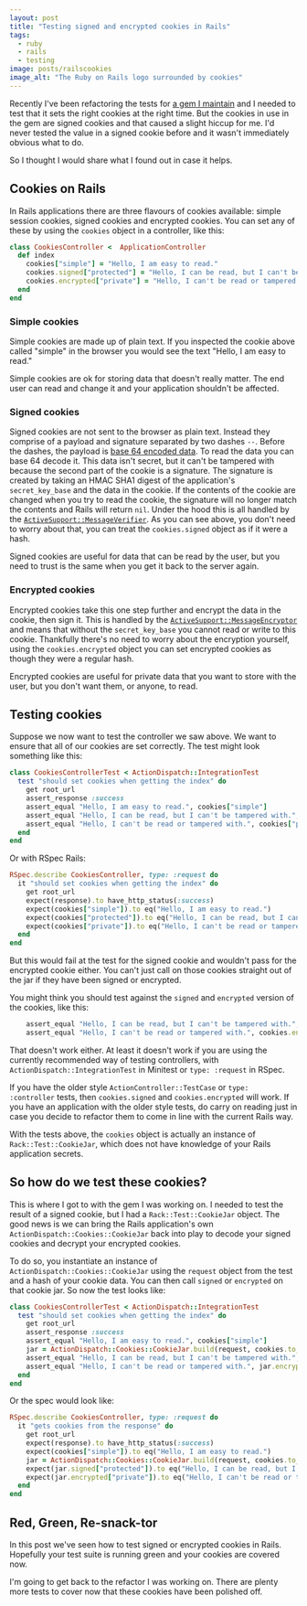 ```yaml
---
layout: post
title: "Testing signed and encrypted cookies in Rails"
tags:
  - ruby
  - rails
  - testing
image: posts/railscookies
image_alt: "The Ruby on Rails logo surrounded by cookies"
---
```


Recently I've been refactoring the tests for [a gem I maintain](https://github.com/twilio/authy-devise) and I needed to test that it sets the right cookies at the right time. But the cookies in use in the gem are signed cookies and that caused a slight hiccup for me. I'd never tested the value in a signed cookie before and it wasn't immediately obvious what to do.

So I thought I would share what I found out in case it helps.

## Cookies on Rails

In Rails applications there are three flavours of cookies available: simple session cookies, signed cookies and encrypted cookies. You can set any of these by using the `cookies` object in a controller, like this:

```ruby
class CookiesController <  ApplicationController
  def index
    cookies["simple"] = "Hello, I am easy to read."
    cookies.signed["protected"] = "Hello, I can be read, but I can't be tampered with."
    cookies.encrypted["private"] = "Hello, I can't be read or tampered with."
  end
end
```

### Simple cookies

Simple cookies are made up of plain text. If you inspected the cookie above called "simple" in the browser you would see the text "Hello, I am easy to read."

Simple cookies are ok for storing data that doesn't really matter. The end user can read and change it and your application shouldn't be affected.

### Signed cookies

Signed cookies are not sent to the browser as plain text. Instead they comprise of a payload and signature separated by two dashes `--`. Before the dashes, the payload is [base 64 encoded data](https://en.wikipedia.org/wiki/Base64). To read the data you can base 64 decode it. This data isn't secret, but it can't be tampered with because the second part of the cookie is a signature. The signature is created by taking an HMAC SHA1 digest of the application's `secret_key_base` and the data in the cookie. If the contents of the cookie are changed when you try to read the cookie, the signature will no longer match the contents and Rails will return `nil`. Under the hood this is all handled by the [`ActiveSupport::MessageVerifier`](https://api.rubyonrails.org/v6.0.2.1/classes/ActiveSupport/MessageVerifier.html). As you can see above, you don't need to worry about that, you can treat the `cookies.signed` object as if it were a hash.

Signed cookies are useful for data that can be read by the user, but you need to trust is the same when you get it back to the server again.

### Encrypted cookies

Encrypted cookies take this one step further and encrypt the data in the cookie, then sign it. This is handled by the [`ActiveSupport::MessageEncryptor`](https://api.rubyonrails.org/v6.0.2.1/classes/ActiveSupport/MessageEncryptor.html) and means that without the `secret_key_base` you cannot read or write to this cookie. Thankfully there's no need to worry about the encryption yourself, using the `cookies.encrypted` object you can set encrypted cookies as though they were a regular hash.

Encrypted cookies are useful for private data that you want to store with the user, but you don't want them, or anyone, to read.

## Testing cookies

Suppose we now want to test the controller we saw above. We want to ensure that all of our cookies are set correctly. The test might look something like this:

```ruby
class CookiesControllerTest < ActionDispatch::IntegrationTest
  test "should set cookies when getting the index" do
    get root_url
    assert_response :success
    assert_equal "Hello, I am easy to read.", cookies["simple"]
    assert_equal "Hello, I can be read, but I can't be tampered with.", cookies["protected"]
    assert_equal "Hello, I can't be read or tampered with.", cookies["private"]
  end
end
```

Or with RSpec Rails:

```ruby
RSpec.describe CookiesController, type: :request do
  it "should set cookies when getting the index" do
    get root_url
    expect(response).to have_http_status(:success)
    expect(cookies["simple"]).to eq("Hello, I am easy to read.")
    expect(cookies["protected"]).to eq("Hello, I can be read, but I can't be tampered with.")
    expect(cookies["private"]).to eq("Hello, I can't be read or tampered with.")
  end
end
```

But this would fail at the test for the signed cookie and wouldn't pass for the encrypted cookie either. You can't just call on those cookies straight out of the jar if they have been signed or encrypted.

You might think you should test against the `signed` and `encrypted` version of the cookies, like this:

```ruby
    assert_equal "Hello, I can be read, but I can't be tampered with.", cookies.signed["protected"]
    assert_equal "Hello, I can't be read or tampered with.", cookies.encrypted["private"]
```

That doesn't work either. At least it doesn't work if you are using the currently recommended way of testing controllers, with `ActionDispatch::IntegrationTest` in Minitest or `type: :request` in RSpec.

If you have the older style `ActionController::TestCase` or `type: :controller` tests, then `cookies.signed` and `cookies.encrypted` will work. If you have an application with the older style tests, do carry on reading just in case you decide to refactor them to come in line with the current Rails way.

With the tests above, the `cookies` object is actually an instance of `Rack::Test::CookieJar`, which does not have knowledge of your Rails application secrets.

## So how do we test these cookies?

This is where I got to with the gem I was working on. I needed to test the result of a signed cookie, but I had a `Rack::Test::CookieJar` object. The good news is we can bring the Rails application's own `ActionDispatch::Cookies::CookieJar` back into play to decode your signed cookies and decrypt your encrypted cookies.

To do so, you instantiate an instance of `ActionDispatch::Cookies::CookieJar` using the `request` object from the test and a hash of your cookie data. You can then call `signed` or `encrypted` on that cookie jar. So now the test looks like:

```ruby
class CookiesControllerTest < ActionDispatch::IntegrationTest
  test "should set cookies when getting the index" do
    get root_url
    assert_response :success
    assert_equal "Hello, I am easy to read.", cookies["simple"]
    jar = ActionDispatch::Cookies::CookieJar.build(request, cookies.to_hash)
    assert_equal "Hello, I can be read, but I can't be tampered with.", jar.signed["protected"]
    assert_equal "Hello, I can't be read or tampered with.", jar.encrypted["private"]
  end
end
```

Or the spec would look like:

```ruby
RSpec.describe CookiesController, type: :request do
  it "gets cookies from the response" do
    get root_url
    expect(response).to have_http_status(:success)
    expect(cookies["simple"]).to eq("Hello, I am easy to read.")
    jar = ActionDispatch::Cookies::CookieJar.build(request, cookies.to_hash)
    expect(jar.signed["protected"]).to eq("Hello, I can be read, but I can't be tampered with.")
    expect(jar.encrypted["private"]).to eq("Hello, I can't be read or tampered with.")
  end
end
```

## Red, Green, Re-snack-tor

In this post we've seen how to test signed or encrypted cookies in Rails. Hopefully your test suite is running green and your cookies are covered now.

I'm going to get back to the refactor I was working on. There are plenty more tests to cover now that these cookies have been polished off.